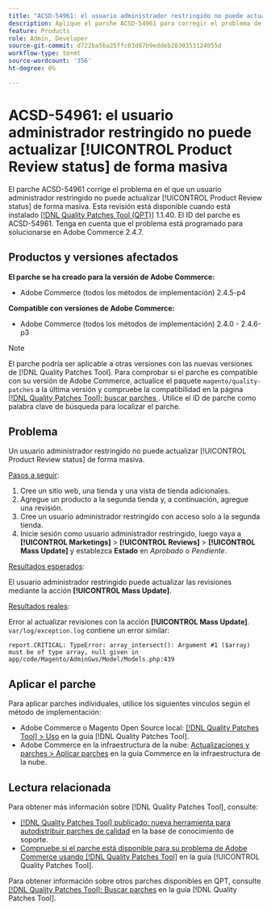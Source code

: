 ```yaml
---
title: "ACSD-54961: el usuario administrador restringido no puede actualizar [!UICONTROL Product Review status] de forma masiva"
description: Aplique el parche ACSD-54961 para corregir el problema de Adobe Commerce en el que un usuario administrador restringido no puede actualizar el estado de la revisión del producto de forma masiva.
feature: Products
role: Admin, Developer
source-git-commit: d722ba5ba25ffc03d87b9eddeb2830353124055d
workflow-type: tm+mt
source-wordcount: '356'
ht-degree: 0%

---
```


# ACSD-54961: el usuario administrador restringido no puede actualizar [!UICONTROL Product Review status] de forma masiva

El parche ACSD-54961 corrige el problema en el que un usuario administrador restringido no puede actualizar [!UICONTROL Product Review status] de forma masiva. Esta revisión está disponible cuando está instalado [[!DNL Quality Patches Tool (QPT)]](https://experienceleague.adobe.com/en/docs/commerce-knowledge-base/kb/announcements/commerce-announcements/magento-quality-patches-released-new-tool-to-self-serve-quality-patches) 1.1.40. El ID del parche es ACSD-54961. Tenga en cuenta que el problema está programado para solucionarse en Adobe Commerce 2.4.7.

## Productos y versiones afectados

**El parche se ha creado para la versión de Adobe Commerce:**

* Adobe Commerce (todos los métodos de implementación) 2.4.5-p4

**Compatible con versiones de Adobe Commerce:**

* Adobe Commerce (todos los métodos de implementación) 2.4.0 - 2.4.6-p3

>[!NOTE]
>
>El parche podría ser aplicable a otras versiones con las nuevas versiones de [!DNL Quality Patches Tool]. Para comprobar si el parche es compatible con su versión de Adobe Commerce, actualice el paquete `magento/quality-patches` a la última versión y compruebe la compatibilidad en la página [[!DNL Quality Patches Tool]: buscar parches ](https://experienceleague.adobe.com/tools/commerce-quality-patches/index.html). Utilice el ID de parche como palabra clave de búsqueda para localizar el parche.

## Problema

Un usuario administrador restringido no puede actualizar [!UICONTROL Product Review status] de forma masiva.

<u>Pasos a seguir</u>:

1. Cree un sitio web, una tienda y una vista de tienda adicionales.
1. Agregue un producto a la segunda tienda y, a continuación, agregue una revisión.
1. Cree un usuario administrador restringido con acceso solo a la segunda tienda.
1. Inicie sesión como usuario administrador restringido, luego vaya a **[!UICONTROL  Marketings]** > **[!UICONTROL Reviews]** > **[!UICONTROL Mass Update]** y establezca **Estado** en *Aprobado* o *Pendiente*.

<u>Resultados esperados</u>:

El usuario administrador restringido puede actualizar las revisiones mediante la acción **[!UICONTROL Mass Update]**.

<u>Resultados reales</u>:

Error al actualizar revisiones con la acción **[!UICONTROL Mass Update]**.<br>
`var/log/exception.log` contiene un error similar:

```
report.CRITICAL: TypeError: array_intersect(): Argument #1 ($array) must be of type array, null given in app/code/Magento/AdminGws/Model/Models.php:439
```

## Aplicar el parche

Para aplicar parches individuales, utilice los siguientes vínculos según el método de implementación:

* Adobe Commerce o Magento Open Source local: [[!DNL Quality Patches Tool] > Uso](https://experienceleague.adobe.com/docs/commerce-operations/tools/quality-patches-tool/usage.html) en la guía [!DNL Quality Patches Tool].
* Adobe Commerce en la infraestructura de la nube: [Actualizaciones y parches > Aplicar parches](https://experienceleague.adobe.com/docs/commerce-cloud-service/user-guide/develop/upgrade/apply-patches.html) en la guía Commerce en la infraestructura de la nube.

## Lectura relacionada

Para obtener más información sobre [!DNL Quality Patches Tool], consulte:

* [[!DNL Quality Patches Tool] publicado: nueva herramienta para autodistribuir parches de calidad](https://experienceleague.adobe.com/en/docs/commerce-knowledge-base/kb/announcements/commerce-announcements/magento-quality-patches-released-new-tool-to-self-serve-quality-patches) en la base de conocimiento de soporte.
* [Compruebe si el parche está disponible para su problema de Adobe Commerce usando [!DNL Quality Patches Tool]](/help/tools/quality-patches-tool/patches-available-in-qpt/check-patch-for-magento-issue-with-magento-quality-patches.md) en la guía [!UICONTROL Quality Patches Tool].


Para obtener información sobre otros parches disponibles en QPT, consulte [[!DNL Quality Patches Tool]: Buscar parches](https://experienceleague.adobe.com/tools/commerce-quality-patches/index.html) en la guía [!DNL Quality Patches Tool].
